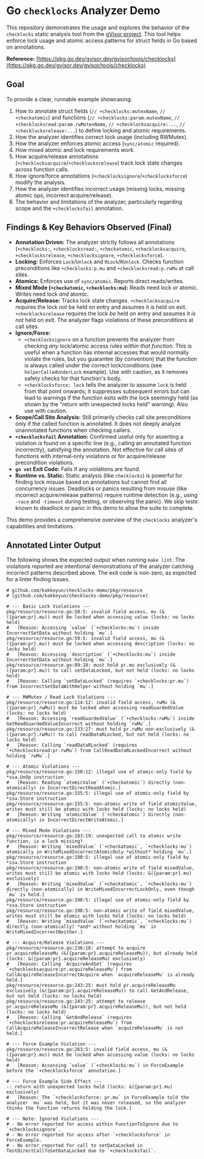 # Go `checklocks` Analyzer Demo

This repository demonstrates the usage and explores the behavior of the `checklocks` static analysis tool from the [gVisor project](https://github.com/google/gvisor). This tool helps enforce lock usage and atomic access patterns for struct fields in Go based on annotations.

**Reference:** [https://pkg.go.dev/gvisor.dev/gvisor/tools/checklocks](https://pkg.go.dev/gvisor.dev/gvisor/tools/checklocks)

## Goal

To provide a clear, runnable example showcasing:

1. How to annotate struct fields (`// +checklocks:mutexName`, `// +checkatomic`) and functions (`// +checklocks:param.mutexName`, `// +checklocksread:param.rwMutexName`, `// +checklocksacquire:...`, `// +checklocksrelease:...`) to define locking and atomic requirements.
2. How the analyzer identifies correct lock usage (including RWMutex).
3. How the analyzer enforces atomic access (`sync/atomic` required).
4. How mixed atomic and lock requirements work.
5. How acquire/release annotations (`+checklocksacquire`/`+checklocksrelease`) track lock state changes across function calls.
6. How ignore/force annotations (`+checklocksignore`/`+checklocksforce`) modify the analysis.
7. How the analyzer identifies incorrect usage (missing locks, missing atomic ops, incorrect acquire/release).
8. The behavior and limitations of the analyzer, particularly regarding scope and the `+checklocksfail` annotation.

## Findings & Key Behaviors Observed (Final)

* **Annotation Driven:** The analyzer strictly follows all annotations (`+checklocks:`, `+checklocksread:`, `+checkatomic`, `+checklocksacquire`, `+checklocksrelease`, `+checklocksignore`, `+checklocksforce`).
* **Locking:** Enforces `Lock`/`Unlock` and `RLock`/`RUnlock`. Checks function preconditions like `+checklocks:p.mu` and `+checklocksread:p.rwMu` at call sites.
* **Atomics:** Enforces use of `sync/atomic`. Reports direct reads/writes.
* **Mixed Mode (`+checkatomic`, `+checklocks:mu`):** Reads need lock *or* atomic. Writes need lock *and* atomic.
* **Acquire/Release:** Tracks lock state changes. `+checklocksacquire` requires the lock *not* be held on entry and assumes it *is* held on exit. `+checklocksrelease` requires the lock *be* held on entry and assumes it *is not* held on exit. The analyzer flags violations of these preconditions at call sites.
* **Ignore/Force:**
  * `+checklocksignore` on a function prevents the analyzer from checking *any* lock/atomic access rules *within that function*. This is useful when a function has internal accesses that would normally violate the rules, but you guarantee (by convention) that the function is always called under the correct lock/conditions (see `helperCalledUnderLock` example). Use with caution, as it removes safety checks for that function's body.
  * `+checklocksforce: lock` tells the analyzer to assume `lock` is held from that point onwards; it suppresses subsequent errors but can lead to warnings if the function exits with the lock seemingly held (as shown by the "return with unexpected locks held" warning). Also use with caution.
* **Scope/Call Site Analysis:** Still primarily checks call site preconditions only if the called function is annotated. It does not deeply analyze unannotated functions when checking callers.
* **`+checklocksfail` Annotation:** Confirmed useful only for asserting a violation *is* found on a specific line (e.g., calling an annotated function incorrectly), satisfying the annotation. Not effective for call sites of functions with internal-only violations or for acquire/release precondition violations.
* **`go vet` Exit Code:** Fails if any violations are found.
* **Runtime vs. Static:** Static analysis (like `checklocks`) is powerful for finding lock misuse based on annotations but cannot find all concurrency issues. Deadlocks or panics resulting from misuse (like incorrect acquire/release patterns) require runtime detection (e.g., using `-race` and `-timeout` during testing, or observing the panic). We skip tests known to deadlock or panic in this demo to allow the suite to complete.

This demo provides a comprehensive overview of the `checklocks` analyzer's capabilities and limitations.

## Annotated Linter Output

The following shows the expected output when running `make lint`. The violations reported are intentional demonstrations of the analyzer catching incorrect patterns described above. The exit code is non-zero, as expected for a linter finding issues.

```text
# github.com/kakkoyun/checklocks-demo/pkg/resource
# [github.com/kakkoyun/checklocks-demo/pkg/resource]

# --- Basic Lock Violations ---
pkg/resource/resource.go:58:5: invalid field access, mu (&({param:pr}.mu)) must be locked when accessing value (locks: no locks held)
#   [Reason: Accessing `value` (`+checklocks:mu`) inside IncorrectSetData without holding `mu`.]
pkg/resource/resource.go:59:5: invalid field access, mu (&({param:pr}.mu)) must be locked when accessing description (locks: no locks held)
#   [Reason: Accessing `description` (`+checklocks:mu`) inside IncorrectSetData without holding `mu`.]
pkg/resource/resource.go:89:18: must hold pr.mu exclusively (&({param:pr}.mu)) to call setDataLocked, but not held (locks: no locks held)
#   [Reason: Calling `setDataLocked` (requires `+checklocks:pr.mu`) from IncorrectSetDataWithHelper without holding `mu`.]

# --- RWMutex / Read Lock Violations ---
pkg/resource/resource.go:114:12: invalid field access, rwMu (&({param:pr}.rwMu)) must be locked when accessing readGuardedValue (locks: no locks held)
#   [Reason: Accessing `readGuardedValue` (`+checklocks:rwMu`) inside GetReadGuardedValueIncorrect without holding `rwMu`.]
pkg/resource/resource.go:133:27: must hold pr.rwMu non-exclusively (&({param:pr}.rwMu)) to call readDataRLocked, but not held (locks: no locks held)
#   [Reason: Calling `readDataRLocked` (requires `+checklocksread:pr.rwMu`) from CallReadDataRLockedIncorrect without holding `rwMu`.]

# --- Atomic Violations ---
pkg/resource/resource.go:150:12: illegal use of atomic-only field by *ssa.UnOp instruction
#   [Reason: Reading `atomicValue` (`+checkatomic`) directly (non-atomically) in IncorrectDirectReadAtomic.]
pkg/resource/resource.go:155:5: illegal use of atomic-only field by *ssa.Store instruction
pkg/resource/resource.go:155:5: non-atomic write of field atomicValue, writes must still be atomic with locks held (locks: no locks held)
#   [Reason: Writing `atomicValue` (`+checkatomic`) directly (non-atomically) in IncorrectDirectWriteAtomic.]

# --- Mixed Mode Violations ---
pkg/resource/resource.go:183:19: unexpected call to atomic write function, is a lock missing?
#   [Reason: Writing `mixedValue` (`+checkatomic`, `+checklocks:mu`) atomically in WriteMixedIncorrectAtomicOnly *without* holding `mu`.]
pkg/resource/resource.go:190:5: illegal use of atomic-only field by *ssa.Store instruction
pkg/resource/resource.go:190:5: non-atomic write of field mixedValue, writes must still be atomic with locks held (locks: &({param:pr}.mu) exclusively)
#   [Reason: Writing `mixedValue` (`+checkatomic`, `+checklocks:mu`) directly (non-atomically) in WriteMixedIncorrectLockOnly, even though `mu` is held.]
pkg/resource/resource.go:198:5: illegal use of atomic-only field by *ssa.Store instruction
pkg/resource/resource.go:198:5: non-atomic write of field mixedValue, writes must still be atomic with locks held (locks: no locks held)
#   [Reason: Writing `mixedValue` (`+checkatomic`, `+checklocks:mu`) directly (non-atomically) *and* without holding `mu` in WriteMixedIncorrectNeither.]

# --- Acquire/Release Violations ---
pkg/resource/resource.go:236:18: attempt to acquire pr.acquireReleaseMu (&({param:pr}.acquireReleaseMu)), but already held (locks: &({param:pr}.acquireReleaseMu) exclusively)
#   [Reason: Calling `AcquireAndSet` (requires `+checklocksacquire:pr.acquireReleaseMu`) from CallAcquireReleaseIncorrectAcquire when `acquireReleaseMu` is already held.]
pkg/resource/resource.go:243:25: must hold pr.acquireReleaseMu exclusively (&({param:pr}.acquireReleaseMu)) to call GetAndRelease, but not held (locks: no locks held)
pkg/resource/resource.go:243:25: attempt to release pr.acquireReleaseMu (&({param:pr}.acquireReleaseMu)), but not held (locks: no locks held)
#   [Reason: Calling `GetAndRelease` (requires `+checklocksrelease:pr.acquireReleaseMu`) from CallAcquireReleaseIncorrectRelease when `acquireReleaseMu` is not held.]

# --- Force Example Violation ---
pkg/resource/resource.go:263:5: invalid field access, mu (&({param:pr}.mu)) must be locked when accessing value (locks: no locks held)
#   [Reason: Accessing `value` (`+checklocks:mu`) in ForceExample before the `+checklocksforce` annotation.]

# --- Force Example Side Effect ---
-: return with unexpected locks held (locks: &({param:pr}.mu) exclusively)
#   [Reason: The `+checklocksforce: pr.mu` in ForceExample told the analyzer `mu` was held, but it was never released, so the analyzer thinks the function returns holding the lock.]

# --- Note: Ignored Violations ---
# - No error reported for access within FunctionToIgnore due to `+checklocksignore`.
# - No error reported for access after `+checklocksforce` in ForceExample.
# - No error reported for call to setDataLocked in TestDirectCallToSetDataLocked due to `+checklocksfail`.

```

